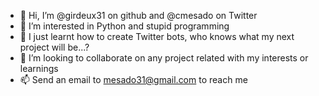 - 👋 Hi, I’m @girdeux31 on github and @cmesado on Twitter
- 👀 I’m interested in Python and stupid programming
- 🌱 I just learnt how to create Twitter bots, who knows what my next project will be...?
- 💞️ I’m looking to collaborate on any project related with my interests or learnings 
- 📫 Send an email to mesado31@gmail.com to reach me 

<!---
girdeux31/girdeux31 is a ✨ special ✨ repository because its `README.md` (this file) appears on your GitHub profile.
You can click the Preview link to take a look at your changes.
--->
